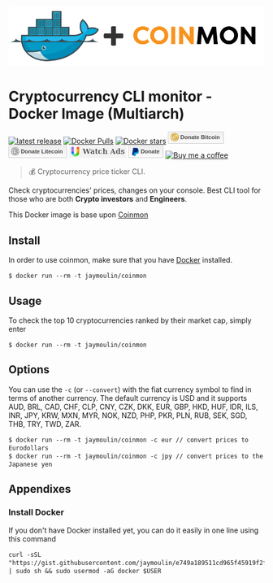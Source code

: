 ![logo](logo.png "Cryptocurrency CLI monitor - Docker Image (Multiarch)")

Cryptocurrency CLI monitor - Docker Image (Multiarch)
====================================================

[![latest release](https://img.shields.io/github/release/jaymoulin/docker-coinmon.svg "latest release")](http://github.com/jaymoulin/docker-coinmon/releases)
[![Docker Pulls](https://img.shields.io/docker/pulls/jaymoulin/coinmon.svg)](https://hub.docker.com/r/jaymoulin/coinmon/)
[![Docker stars](https://img.shields.io/docker/stars/jaymoulin/coinmon.svg)](https://hub.docker.com/r/jaymoulin/coinmon/)
[![Bitcoin donation](https://github.com/jaymoulin/jaymoulin.github.io/raw/master/btc.png "Bitcoin donation")](https://m.freewallet.org/id/374ad82e/btc)
[![Litecoin donation](https://github.com/jaymoulin/jaymoulin.github.io/raw/master/ltc.png "Litecoin donation")](https://m.freewallet.org/id/374ad82e/ltc)
[![Watch Ads](https://github.com/jaymoulin/jaymoulin.github.io/raw/master/utip.png "Watch Ads")](https://utip.io/femtopixel)
[![PayPal donation](https://github.com/jaymoulin/jaymoulin.github.io/raw/master/ppl.png "PayPal donation")](https://www.paypal.me/jaymoulin)
[![Buy me a coffee](https://www.buymeacoffee.com/assets/img/custom_images/orange_img.png "Buy me a coffee")](https://www.buymeacoffee.com/3Yu8ajd7W)

> 💰 Cryptocurrency price ticker CLI.

Check cryptocurrencies' prices, changes on your console.
Best CLI tool for those who are both **Crypto investors** and **Engineers**.

This Docker image is base upon [Coinmon](https://github.com/bichenkk/coinmon)

## Install

In order to use coinmon, make sure that you have [Docker](https://www.docker.com/) installed.

```
$ docker run --rm -t jaymoulin/coinmon
```

## Usage

To check the top 10 cryptocurrencies ranked by their market cap, simply enter
```
$ docker run --rm -t jaymoulin/coinmon
```

## Options

You can use the `-c` (or `--convert`) with the fiat currency symbol to find in terms of another currency.
The default currency is USD and it supports AUD, BRL, CAD, CHF, CLP, CNY, CZK, DKK, EUR, GBP, HKD, HUF, IDR, ILS, INR, JPY, KRW, MXN, MYR, NOK, NZD, PHP, PKR, PLN, RUB, SEK, SGD, THB, TRY, TWD, ZAR.

```
$ docker run --rm -t jaymoulin/coinmon -c eur // convert prices to Eurodollars
$ docker run --rm -t jaymoulin/coinmon -c jpy // convert prices to the Japanese yen
```


Appendixes
---

### Install Docker

If you don't have Docker installed yet, you can do it easily in one line using this command
 
```
curl -sSL "https://gist.githubusercontent.com/jaymoulin/e749a189511cd965f45919f2f99e45f3/raw/0e650b38fde684c4ac534b254099d6d5543375f1/ARM%2520(Raspberry%2520PI)%2520Docker%2520Install" | sudo sh && sudo usermod -aG docker $USER
```
